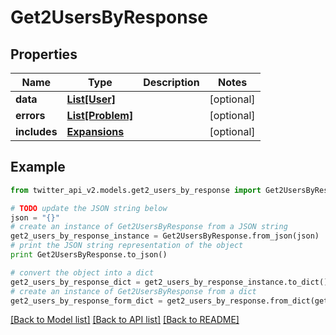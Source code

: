 # Get2UsersByResponse


## Properties
Name | Type | Description | Notes
------------ | ------------- | ------------- | -------------
**data** | [**List[User]**](User.md) |  | [optional] 
**errors** | [**List[Problem]**](Problem.md) |  | [optional] 
**includes** | [**Expansions**](Expansions.md) |  | [optional] 

## Example

```python
from twitter_api_v2.models.get2_users_by_response import Get2UsersByResponse

# TODO update the JSON string below
json = "{}"
# create an instance of Get2UsersByResponse from a JSON string
get2_users_by_response_instance = Get2UsersByResponse.from_json(json)
# print the JSON string representation of the object
print Get2UsersByResponse.to_json()

# convert the object into a dict
get2_users_by_response_dict = get2_users_by_response_instance.to_dict()
# create an instance of Get2UsersByResponse from a dict
get2_users_by_response_form_dict = get2_users_by_response.from_dict(get2_users_by_response_dict)
```
[[Back to Model list]](../README.md#documentation-for-models) [[Back to API list]](../README.md#documentation-for-api-endpoints) [[Back to README]](../README.md)


